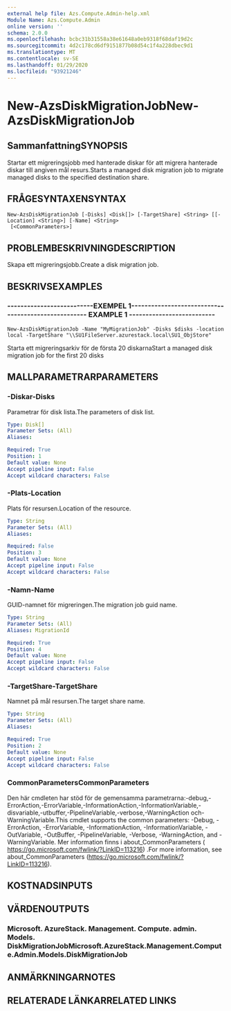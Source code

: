 ```yaml
---
external help file: Azs.Compute.Admin-help.xml
Module Name: Azs.Compute.Admin
online version: ''
schema: 2.0.0
ms.openlocfilehash: bcbc31b31558a38e61648a0eb9318f68daf19d2c
ms.sourcegitcommit: 4d2c178cd6df9151877b08d54c1f4a228dbec9d1
ms.translationtype: MT
ms.contentlocale: sv-SE
ms.lasthandoff: 01/29/2020
ms.locfileid: "93921246"
---
```

# <span data-ttu-id="7f7d2-101">New-AzsDiskMigrationJob</span><span class="sxs-lookup"><span data-stu-id="7f7d2-101">New-AzsDiskMigrationJob</span></span>

## <span data-ttu-id="7f7d2-102">Sammanfattning</span><span class="sxs-lookup"><span data-stu-id="7f7d2-102">SYNOPSIS</span></span>
<span data-ttu-id="7f7d2-103">Startar ett migreringsjobb med hanterade diskar för att migrera hanterade diskar till angiven mål resurs.</span><span class="sxs-lookup"><span data-stu-id="7f7d2-103">Starts a managed disk migration job to migrate managed disks to the specified destination share.</span></span>

## <span data-ttu-id="7f7d2-104">FRÅGESYNTAXEN</span><span class="sxs-lookup"><span data-stu-id="7f7d2-104">SYNTAX</span></span>

```
New-AzsDiskMigrationJob [-Disks] <Disk[]> [-TargetShare] <String> [[-Location] <String>] [-Name] <String>
 [<CommonParameters>]
```

## <span data-ttu-id="7f7d2-105">PROBLEMBESKRIVNING</span><span class="sxs-lookup"><span data-stu-id="7f7d2-105">DESCRIPTION</span></span>
<span data-ttu-id="7f7d2-106">Skapa ett migreringsjobb.</span><span class="sxs-lookup"><span data-stu-id="7f7d2-106">Create a disk migration job.</span></span>

## <span data-ttu-id="7f7d2-107">BESKRIVS</span><span class="sxs-lookup"><span data-stu-id="7f7d2-107">EXAMPLES</span></span>

### <span data-ttu-id="7f7d2-108">--------------------------EXEMPEL 1--------------------------</span><span class="sxs-lookup"><span data-stu-id="7f7d2-108">-------------------------- EXAMPLE 1 --------------------------</span></span>
```
New-AzsDiskMigrationJob -Name "MyMigrationJob" -Disks $disks -location local -TargetShare "\\SU1FileServer.azurestack.local\SU1_ObjStore"
```

<span data-ttu-id="7f7d2-109">Starta ett migreringsarkiv för de första 20 diskarna</span><span class="sxs-lookup"><span data-stu-id="7f7d2-109">Start a managed disk migration job for the first 20 disks</span></span>

## <span data-ttu-id="7f7d2-110">MALLPARAMETRAR</span><span class="sxs-lookup"><span data-stu-id="7f7d2-110">PARAMETERS</span></span>

### <span data-ttu-id="7f7d2-111">-Diskar</span><span class="sxs-lookup"><span data-stu-id="7f7d2-111">-Disks</span></span>
<span data-ttu-id="7f7d2-112">Parametrar för disk lista.</span><span class="sxs-lookup"><span data-stu-id="7f7d2-112">The parameters of disk list.</span></span>

```yaml
Type: Disk[]
Parameter Sets: (All)
Aliases: 

Required: True
Position: 1
Default value: None
Accept pipeline input: False
Accept wildcard characters: False
```

### <span data-ttu-id="7f7d2-113">-Plats</span><span class="sxs-lookup"><span data-stu-id="7f7d2-113">-Location</span></span>
<span data-ttu-id="7f7d2-114">Plats för resursen.</span><span class="sxs-lookup"><span data-stu-id="7f7d2-114">Location of the resource.</span></span>

```yaml
Type: String
Parameter Sets: (All)
Aliases: 

Required: False
Position: 3
Default value: None
Accept pipeline input: False
Accept wildcard characters: False
```

### <span data-ttu-id="7f7d2-115">-Namn</span><span class="sxs-lookup"><span data-stu-id="7f7d2-115">-Name</span></span>
<span data-ttu-id="7f7d2-116">GUID-namnet för migreringen.</span><span class="sxs-lookup"><span data-stu-id="7f7d2-116">The migration job guid name.</span></span>

```yaml
Type: String
Parameter Sets: (All)
Aliases: MigrationId

Required: True
Position: 4
Default value: None
Accept pipeline input: False
Accept wildcard characters: False
```

### <span data-ttu-id="7f7d2-117">-TargetShare</span><span class="sxs-lookup"><span data-stu-id="7f7d2-117">-TargetShare</span></span>
<span data-ttu-id="7f7d2-118">Namnet på mål resursen.</span><span class="sxs-lookup"><span data-stu-id="7f7d2-118">The target share name.</span></span>

```yaml
Type: String
Parameter Sets: (All)
Aliases: 

Required: True
Position: 2
Default value: None
Accept pipeline input: False
Accept wildcard characters: False
```

### <span data-ttu-id="7f7d2-119">CommonParameters</span><span class="sxs-lookup"><span data-stu-id="7f7d2-119">CommonParameters</span></span>
<span data-ttu-id="7f7d2-120">Den här cmdleten har stöd för de gemensamma parametrarna:-debug,-ErrorAction,-ErrorVariable,-InformationAction,-InformationVariable,-disvariable,-utbuffer,-PipelineVariable,-verbose,-WarningAction och-WarningVariable.</span><span class="sxs-lookup"><span data-stu-id="7f7d2-120">This cmdlet supports the common parameters: -Debug, -ErrorAction, -ErrorVariable, -InformationAction, -InformationVariable, -OutVariable, -OutBuffer, -PipelineVariable, -Verbose, -WarningAction, and -WarningVariable.</span></span> <span data-ttu-id="7f7d2-121">Mer information finns i about_CommonParameters ( https://go.microsoft.com/fwlink/?LinkID=113216) .</span><span class="sxs-lookup"><span data-stu-id="7f7d2-121">For more information, see about_CommonParameters (https://go.microsoft.com/fwlink/?LinkID=113216).</span></span>

## <span data-ttu-id="7f7d2-122">KOSTNADS</span><span class="sxs-lookup"><span data-stu-id="7f7d2-122">INPUTS</span></span>

## <span data-ttu-id="7f7d2-123">VÄRDEN</span><span class="sxs-lookup"><span data-stu-id="7f7d2-123">OUTPUTS</span></span>

### <span data-ttu-id="7f7d2-124">Microsoft. AzureStack. Management. Compute. admin. Models. DiskMigrationJob</span><span class="sxs-lookup"><span data-stu-id="7f7d2-124">Microsoft.AzureStack.Management.Compute.Admin.Models.DiskMigrationJob</span></span>

## <span data-ttu-id="7f7d2-125">ANMÄRKNINGAR</span><span class="sxs-lookup"><span data-stu-id="7f7d2-125">NOTES</span></span>

## <span data-ttu-id="7f7d2-126">RELATERADE LÄNKAR</span><span class="sxs-lookup"><span data-stu-id="7f7d2-126">RELATED LINKS</span></span>

